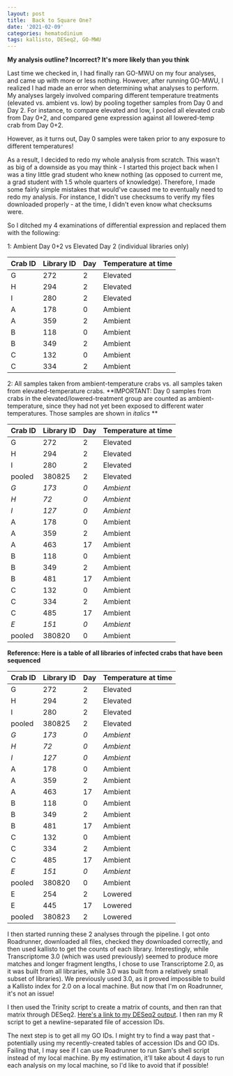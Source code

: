 ```yaml
---
layout: post
title:  Back to Square One?
date: '2021-02-09'
categories: hematodinium
tags: kallisto, DESeq2, GO-MWU
---
```


**My analysis outline? Incorrect? It's more likely than you think**

Last time we checked in, I had finally ran GO-MWU on my four analyses, and came up with more or less nothing. However, after running GO-MWU, I realized I had made an error when determining what analyses to perform. My analyses largely involved comparing different temperature treatments (elevated vs. ambient vs. low) by pooling together samples from Day 0 and Day 2. For instance, to compare elevated and low, I pooled all elevated crab from Day 0+2, and compared gene expression against all lowered-temp crab from Day 0+2. 

However, as it turns out, Day 0 samples were taken prior to any exposure to different temperatures! 

As a result, I decided to redo my whole analysis from scratch. This wasn't as big of a downside as you may think - I started this project back when I was a tiny little grad student who knew nothing (as opposed to current me, a grad student with 1.5 whole quarters of knowledge). Therefore, I made some fairly simple mistakes that would've caused me to eventually need to redo my analysis. For instance, I didn't use checksums to verify my files downloaded properly - at the time, I didn't even know what checksums were. 

So I ditched my 4 examinations of differential expression and replaced them with the following:

1: Ambient Day 0+2 vs Elevated Day 2 (individual libraries only)

| Crab ID | Library ID | Day | Temperature at time |
|---------|------------|-----|---------------------|
| G       | 272        | 2   | Elevated            |
| H       | 294        | 2   | Elevated            |
| I       | 280        | 2   | Elevated            |
| A       | 178        | 0   | Ambient             |
| A       | 359        | 2   | Ambient             |
| B       | 118        | 0   | Ambient             |
| B       | 349        | 2   | Ambient             |
| C       | 132        | 0   | Ambient             |
| C       | 334        | 2   | Ambient             |

2: All samples taken from ambient-temperature crabs vs. all samples taken from elevated-temperature crabs. 
**IMPORTANT: Day 0 samples from crabs in the elevated/lowered-treatment group are counted as ambient-temperature, since they had not yet been exposed to different water temperatures. Those samples are shown in _italics_ **

| Crab ID | Library ID | Day | Temperature at time |
|---------|------------|-----|---------------------|
| G       | 272        | 2   | Elevated            |
| H       | 294        | 2   | Elevated            |
| I       | 280        | 2   | Elevated            |
| pooled  | 380825     | 2   | Elevated            |
| *G*       | *173*        | *0*   |*Ambient*             |
| *H*       | *72*         | *0*   |*Ambient*            |
| *I*       | *127*        | *0*   | *Ambient*             |
| A       | 178        | 0   | Ambient             |
| A       | 359        | 2   | Ambient             |
| A       | 463        | 17  | Ambient             |
| B       | 118        | 0   | Ambient             |
| B       | 349        | 2   | Ambient             |
| B       | 481        | 17  | Ambient             |
| C       | 132        | 0   | Ambient             |
| C       | 334        | 2   | Ambient             |
| C       | 485        | 17  | Ambient             |
| *E*       | *151*        | *0*   | *Ambient*             |
| pooled  | 380820     | 0   | Ambient             |


**Reference: Here is a table of all libraries of infected crabs that have been sequenced**

| Crab ID | Library ID | Day | Temperature at time |
|---------|------------|-----|---------------------|
| G       | 272        | 2   | Elevated            |
| H       | 294        | 2   | Elevated            |
| I       | 280        | 2   | Elevated            |
| pooled  | 380825     | 2   | Elevated            |
| *G*       | *173*        | *0*   |*Ambient*             |
| *H*       | *72*         | *0*   |*Ambient*            |
| *I*       | *127*        | *0*   | *Ambient*             |
| A       | 178        | 0   | Ambient             |
| A       | 359        | 2   | Ambient             |
| A       | 463        | 17  | Ambient             |
| B       | 118        | 0   | Ambient             |
| B       | 349        | 2   | Ambient             |
| B       | 481        | 17  | Ambient             |
| C       | 132        | 0   | Ambient             |
| C       | 334        | 2   | Ambient             |
| C       | 485        | 17  | Ambient             |
| *E*       | *151*        | *0*   | *Ambient*             |
| pooled  | 380820     | 0   | Ambient             |
| E       | 254        | 2   | Lowered             |
| E       | 445        | 17  | Lowered             |
| pooled  | 380823     | 2   | Lowered             |



I then started running these 2 analyses through the pipeline. I got onto Roadrunner, downloaded all files, checked they downloaded correctly, and then used kallisto to get the counts of each library. Interestingly, while Transcriptome 3.0 (which was used previously) seemed to produce more matches and longer fragment lengths, I chose to use Transcriptome 2.0, as it was built from all libraries, while 3.0 was built from a relatively small subset of libraries). We previously used 3.0, as it proved impossible to build a Kallisto index for 2.0 on a local machine. But now that I'm on Roadrunner, it's not an issue!

I then used the Trinity script to create a matrix of counts, and then ran that matrix through DESeq2. [Here's a link to my DESeq2 output](https://github.com/afcoyle/hemat_bairdii_transcriptome/tree/main/graphs/DESeq2_output). I then ran my R script to get a newline-separated file of accession IDs.

The next step is to get all my GO IDs. I might try to find a way past that - potentially using my recently-created tables of accession IDs and GO IDs. Failing that, I may see if I can use Roadrunner to run Sam's shell script instead of my local machine. By my estimation, it'll take about 4 days to run each analysis on my local machine, so I'd like to avoid that if possible!
